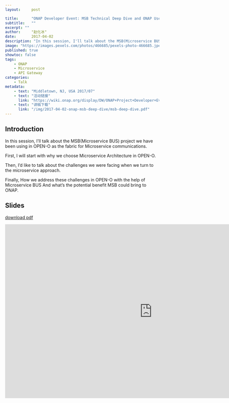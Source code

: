 ```yaml
---
layout:     post

title:      "ONAP Developer Event: MSB Technical Deep Dive and ONAP Use Cases"
subtitle:   ""
excerpt: ""
author:     "赵化冰"
date:       2017-04-02
description: "In this session, I'll talk about the MSB(Microservice BUS) project we have been using in OPEN-O as the fabric for Microservice communications."
image: "https://images.pexels.com/photos/466685/pexels-photo-466685.jpeg?cs=srgb&dl=pexels-lukas-kloeppel-466685.jpg&fm=jpg"
published: true
showtoc: false
tags:
    - ONAP
    - Microservice
    - API Gateway
categories:
    - Talk
metadata:
    - text: "Middletown, NJ, USA 2017/07"
    - text: "活动链接"
      link: "https://wiki.onap.org/display/DW/ONAP+Project+Developer+Event%3A+May+2+-+5%2C+2017%2C+Middletown%2C+NJ%2C+USA"
    - text: "讲稿下载"
      link: "/img/2017-04-02-onap-msb-deep-dive/msb-deep-dive.pdf"
---
```

## Introduction

In this session, I'll talk about the MSB(Microservice BUS) project we have been using in OPEN-O as the fabric for Microservice communications.

First, I will start with why we choose Microservice Architecture in OPEN-O.

Then, I’d like to talk about the challenges we were facing when we turn to the microservice approach.

Finally, How we address these challenges in OPEN-O with the help of Microservice BUS 
And what’s the potential benefit MSB could bring to ONAP.



## Slides

[download pdf](/img/2017-04-02-onap-msb-deep-dive/msb-deep-dive.pdf)
<iframe src="https://docs.google.com/presentation/d/e/2PACX-1vS_r7wQVNMWN5m5c9ui2tPg0oIXUQlk9LYH-on-f2ERaWDL8sOaRF71Ays/embed?start=false&loop=false&delayms=3000" frameborder="0" width="960" height="569" allowfullscreen="true" mozallowfullscreen="true" webkitallowfullscreen="true"></iframe>